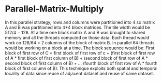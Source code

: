 # Parallel-Matrix-Multiply
In this parallel strategy, rows and columns were partitioned into 4 so matrix A and B was partitioned into 4*4 block matrices. The tile width would be 512/4 = 128. At a time one block matrix A and B was brought to shared memory and all the threads computed on those data. Each thread would work on 128/64 = 2 columns of the block of matrix B. In parallel 64 threads would be working on a block at a time. The block sequence would be:  First block of first row of C = first block of first row of c + (first block of first row of A * first block of first column of B) + (second block of first row of A * second block of first column of B) + … (fourth block of first row of A * fourth block of first column of B). This technique exploits both spatial and temporal locality of data since reuse of adjacent dataset and reuse of same dataset.
